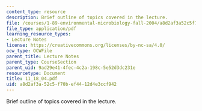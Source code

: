 ```yaml
---
content_type: resource
description: Brief outline of topics covered in the lecture.
file: /courses/1-89-environmental-microbiology-fall-2004/a8d2af3a52c5f70bef4412d4e3ccf942_11_18_04.pdf
file_type: application/pdf
learning_resource_types:
- Lecture Notes
license: https://creativecommons.org/licenses/by-nc-sa/4.0/
ocw_type: OCWFile
parent_title: Lecture Notes
parent_type: CourseSection
parent_uid: 9ad29e41-4fec-4c2a-198c-5e52d3dc231e
resourcetype: Document
title: 11_18_04.pdf
uid: a8d2af3a-52c5-f70b-ef44-12d4e3ccf942
---
```

Brief outline of topics covered in the lecture.